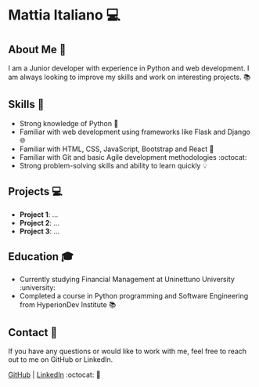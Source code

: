# Mattia Italiano :computer:

## About Me :bust_in_silhouette:

I am a Junior developer with experience in Python and web development. I am always looking to improve my skills and work on interesting projects. :books:

## Skills :wrench:
- Strong knowledge of Python :snake:
- Familiar with web development using frameworks like Flask and Django :globe_with_meridians:
- Familiar with HTML, CSS, JavaScript, Bootstrap and React :art:
- Familiar with Git and basic Agile development methodologies :octocat:
- Strong problem-solving skills and ability to learn quickly :bulb:

## Projects :computer:
- **Project 1**: ...
- **Project 2**: ...
- **Project 3**: ...

## Education :mortar_board:
- Currently studying Financial Management at Uninettuno University :university:
- Completed a course in Python programming and Software Engineering from HyperionDev Institute :books:

## Contact :email:
If you have any questions or would like to work with me, feel free to reach out to me on GitHub or LinkedIn.

[GitHub](https://github.com/mattiaitaliano01)  |  [LinkedIn](https://www.linkedin.com/in/mattiaitaliano/) :octocat: :busts_in_silhouette:

